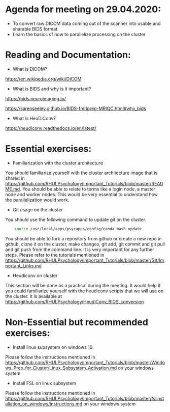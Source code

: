 # Agenda for meeting on 29.04.2020: 
  - To convert raw DICOM data coming out of the scanner into usable and sharable BIDS format
  - Learn the basics of how to parallelize processing on the cluster
  
# Reading and Documentation:

  - What is DICOM?
  
  https://en.wikipedia.org/wiki/DICOM
  
  
  - What is BIDS and why is it important?
  
  https://bids.neuroimaging.io/
  
  https://sarenseeley.github.io/BIDS-fmriprep-MRIQC.html#why_bids
  
  
  - What is HeuDiConv?

  https://heudiconv.readthedocs.io/en/latest/

# Essential exercises:

  - Familiarization with the cluster architecture
  
You should familiarize yourself with the cluster architecture image that is shared in https://github.com/RHULPsychology/Important_Tutorials/blob/master/README.md. You should be able to relate to terms like a login node, a master node and worker nodes. This would be very essential to understand how the parallelization would work.  

  - Git usage on the cluster
  
You should use the following command to update git on the cluster. 

  ```bash
      source /usr/local/apps/psycapps/config/conda_bash_update
  ```

You should be able to fork a repository from github or create a new repo in github, clone it on the cluster, make changes, git add, git commit and git pull and git push from the command line. It is very important for any further steps. Please refer to the tutorials mentioned in https://github.com/RHULPsychology/Important_Tutorials/blob/master/Git/Important_Links.md
  

  
  - Heudiconv on cluster
  
This section will be done as a practical during the meeting. It would help if you could familiarize yourself with the heudiconv scripts that we will use on the cluster. It is available at https://github.com/RHULPsychology/HeudiConv_BIDS_conversion
  
  

# Non-Essential but recommended exercises: 

  - Install linux subsystem on windows 10.
  
  Please follow the instructions mentioned in https://github.com/RHULPsychology/Important_Tutorials/blob/master/Windows_Prep_for_Cluster/Linux_Subsystem_Activation.md on your windows system
  
  - Install FSL on linux subsystem
  
 Please follow the instructions mentioned in https://github.com/RHULPsychology/Important_Tutorials/blob/master/fslinstallation_on_windows/instructions.md on your windows system
  
